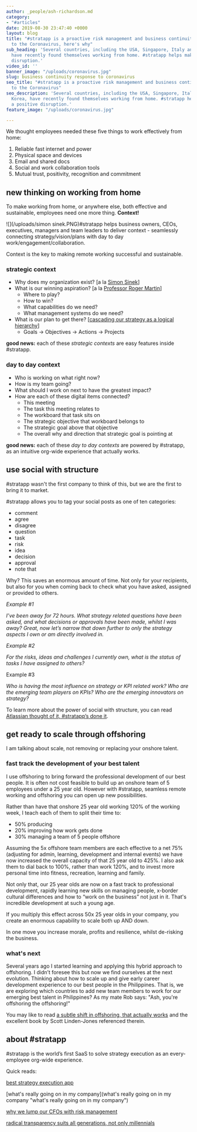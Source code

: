```yaml
---
author: _people/ash-richardson.md
category:
- "#articles"
date: 2019-08-30 23:47:40 +0000
layout: blog
title: "#stratapp is a proactive risk management and business continuity response
  to the Coronavirus, here's why"
sub_heading: 'Several countries, including the USA, Singapore, Italy and South Korea,
  have recently found themselves working from home. #stratapp helps make this a positive
  disruption.'
video_id: ''
banner_image: "/uploads/coronavirus.jpg"
slug: business continuity response to coronavirus
seo_title: "#stratapp is a proactive risk management and business continuity response
  to the Coronavirus"
seo_description: 'Several countries, including the USA, Singapore, Italy and South
  Korea, have recently found themselves working from home. #stratapp helps make this
  a positive disruption.'
feature_image: "/uploads/coronavirus.jpg"

---
```

We thought employees needed these five things to work effectively from home:

1. Reliable fast internet and power
2. Physical space and devices
3. Email and shared docs
4. Social and work collaboration tools
5. Mutual trust, positivity, recognition and commitment

## new thinking on working from home

To make working from home, or anywhere else, both effective and sustainable, employees need one more thing.  **Context!**

![](/uploads/simon sinek.PNG)#stratapp helps business owners, CEOs, executives, managers and team leaders to deliver context - seamlessly connecting strategy/vision/plans with day to day work/engagement/collaboration.

Context is the key to making remote working successful and sustainable.

### strategic context

* Why does my organization exist? \[a la [Simon Sinek](https://stratapp.ai/how-great-leaders-inspire-action-by-simon-sinek/ "how great leaders inspire action by Simon Sinek")\]
* What is our winning aspiration? \[a la [Professor Roger Martin](https://stratapp.ai/professor-roger-martin-on-what-ceos-should-really-be-doing/ "what CEOs should really be doing by Professor Roger Martin")\]
  * Where to play?
  * How to win?
  * What capabilities do we need?
  * What management systems do we need?
* What is our plan to get there? \[[cascading our strategy as a logical hierarchy](https://stratapp.ai/blog/strategic-planning-software-with-a-strategy-tree-hierarchy/ "strategy tree - 2 tips")\]
  * Goals -> Objectives -> Actions -> Projects

**good news:** each of these _strategic contexts_ are easy features inside #stratapp.

### day to day context

* Who is working on what right now?
* How is my team going?
* What should I work on next to have the greatest impact?
* How are each of these digital items connected?
  * This meeting
  * The task this meeting relates to
  * The workboard that task sits on
  * The strategic objective that workboard belongs to
  * The strategic goal above that objective
  * The overall why and direction that strategic goal is pointing at

**good news:** each of these _day to day contexts_ are powered by #stratapp, as an intuitive org-wide experience that actually works.

## use social with structure

\#stratapp wasn't the first company to think of this, but we are the first to bring it to market.

\#stratapp allows you to tag your social posts as one of ten categories:

* comment
* agree
* disagree
* question
* task
* risk
* idea
* decision
* approval
* note that

Why? This saves an enormous amount of time. Not only for your recipients, but also for you when coming back to check what you have asked, assigned or provided to others.

_Example #1_

_I’ve been away for 72 hours. What strategy related questions have been asked, and what decisions or approvals have been made, whilst I was away? Great, now let’s narrow that down further to only the strategy aspects I own or am directly involved in._

_Example #2_

_For the risks, ideas and challenges I currently own, what is the status of tasks I have assigned to others?_

Example #3

_Who is having the most influence on strategy or KPI related work? Who are the emerging team players on KPIs? Who are the emerging innovators on strategy?_

To learn more about the power of social with structure, you can read [Atlassian thought of it, #stratapp’s done it](https://stratapp.ai/blog/atlassian-stride-social-with-structure/ "Atlassian thought of it, #stratapp's done it").

## get ready to scale through offshoring

I am talking about scale, not removing or replacing your onshore talent.

### fast track the development of your best talent

I use offshoring to bring forward the professional development of our best people. It is often not cost feasible to build up an onshore team of 5 employees under a 25 year old. However with #stratapp, seamless remote working and offshoring you can open up new possibilities.

Rather than have that onshore 25 year old working 120% of the working week, I teach each of them to split their time to:

* 50% producing
* 20% improving how work gets done
* 30% managing a team of 5 people offshore

Assuming the 5x offshore team members are each effective to a net 75% (adjusting for admin, learning, development and internal events) we have now increased the overall capacity of that 25 year old to 425%.  I also ask them to dial back to 100%, rather than work 120%, and to invest more personal time into fitness, recreation, learning and family.

Not only that, our 25 year olds are now on a fast track to professional development, rapidly learning new skills on managing people, x-border cultural differences and how to “work on the business” not just in it.  That's incredible development at such a young age.

If you multiply this effect across 50x 25 year olds in your company, you create an enormous capability to scale both up AND down.

In one move you increase morale, profits and resilience, whilst de-risking the business.

### what's next

Several years ago I started learning and applying this hybrid approach to offshoring. I didn’t foresee this but now we find ourselves at the next evolution. Thinking about how to scale up and give early career development experience to our best people in the Philippines. That is, we are exploring which countries to add new team members to work for our emerging best talent in Philippines?  As my mate Rob says: "Ash, you're offshoring the offshoring!"

You may like to read [a subtle shift in offshoring, that actually works](https://stratapp.ai/seamlessly-align-your-onshore-and-offshore-teams/ "a subtle shift in offshoring, that actually works") and the excellent book by Scott Linden-Jones referenced therein.

## about #stratapp

\#stratapp is the world’s first SaaS to solve strategy execution as an every-employee org-wide experience.

Quick reads:

[best strategy execution app](https://stratapp.ai/blog/best-strategy-execution-software-app/ "best strategy execution app")

[what's really going on in my company](what's really going on in my company "what's really going on in my company")

[why we lump our CFOs with risk management](https://stratapp.ai/blog/why-we-lump-our-cfos-with-risk-management/ "why we lump our CFOs with risk management")

[radical transparency suits all generations, not only millennials](https://stratapp.ai/blog/radical-transparency/ "radical transparency by Ray Dalio")